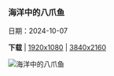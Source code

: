 ### 海洋中的八爪鱼

日期：2024-10-07

**下载**  |  [1920x1080](https://cn.bing.com/th?id=OHR.MototiOctopus_ZH-CN5778894536_1920x1080.jpg)  |  [3840x2160](https://cn.bing.com/th?id=OHR.MototiOctopus_ZH-CN5778894536_UHD.jpg)

![海洋中的八爪鱼](https://cn.bing.com/th?id=OHR.MototiOctopus_ZH-CN5778894536_1920x1080.jpg "莫托提两鳍蛸，蓝碧海峡，印度尼西亚 (© Howard Chew/Alamy Stock Photo)")

